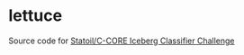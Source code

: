 # lettuce
Source code for [Statoil/C-CORE Iceberg Classifier Challenge](https://www.kaggle.com/c/statoil-iceberg-classifier-challenge)
